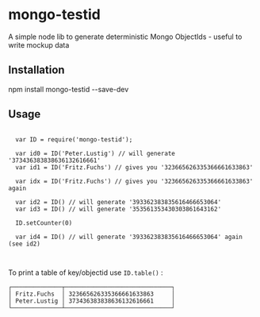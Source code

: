 # mongo-testid
A simple node lib to generate deterministic Mongo ObjectIds - useful to write mockup data

## Installation

   npm install mongo-testid --save-dev

## Usage

```

  var ID = require('mongo-testid');
  
  var id0 = ID('Peter.Lustig') // will generate '373436383838636132616661'
  var id1 = ID('Fritz.Fuchs') // gives you '323665626335366661633863'
  
  var idx = ID('Fritz.Fuchs') // gives you '323665626335366661633863' again
  
  var id2 = ID() // will generate '393362383835616466653064'
  var id3 = ID() // will generate '353561353430303861643162'
  
  ID.setCounter(0)
  
  var id4 = ID() // will generate '393362383835616466653064' again (see id2)
  
  
```

To print a table of key/objectid use ``ID.table()`` :

```
┌──────────────┬──────────────────────────────┐
│ Fritz.Fuchs  │ 323665626335366661633863     │
│ Peter.Lustig │ 373436383838636132616661     │
└──────────────┴──────────────────────────────┘
```
